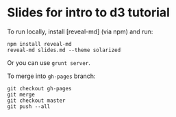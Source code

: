 Slides for intro to d3 tutorial
===============================

To run locally, install [reveal-md] (via npm) and run:

    npm install reveal-md
    reveal-md slides.md --theme solarized

Or you can use `grunt server`.

To merge into `gh-pages` branch:

    git checkout gh-pages
    git merge
    git checkout master
    git push --all